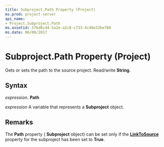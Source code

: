 ```yaml
---
title: Subproject.Path Property (Project)
ms.prod: project-server
api_name:
- Project.Subproject.Path
ms.assetid: 57bd6c44-5a2e-a2c8-c733-4c46e32be780
ms.date: 06/08/2017
---
```



# Subproject.Path Property (Project)

Gets or sets the path to the source project. Read/write **String**.


## Syntax

 _expression_. **Path**

 _expression_ A variable that represents a **Subproject** object.


## Remarks

The **Path** property ( **Subproject** object) can be set only if the **[LinkToSource](subproject-linktosource-property-project.md)** property for the subproject has been set to **True**.


